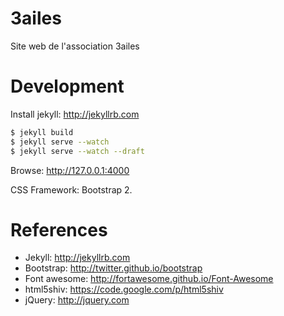 3ailes
======

Site web de l'association 3ailes

Development
===========

Install jekyll: http://jekyllrb.com

```bash
$ jekyll build
$ jekyll serve --watch
$ jekyll serve --watch --draft
```

Browse: http://127.0.0.1:4000

CSS Framework: Bootstrap 2.

References
==========

- Jekyll: http://jekyllrb.com
- Bootstrap: http://twitter.github.io/bootstrap
- Font awesome: http://fortawesome.github.io/Font-Awesome
- html5shiv: https://code.google.com/p/html5shiv
- jQuery: http://jquery.com
